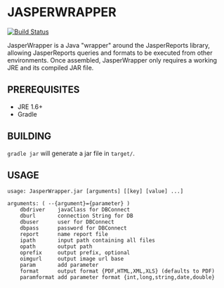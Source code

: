 # JASPERWRAPPER

[![Build Status](https://travis-ci.org/freemed/jasperwrapper.svg?branch=master)](https://travis-ci.org/freemed/jasperwrapper)

JasperWrapper is a Java "wrapper" around the JasperReports library, allowing
JasperReports queries and formats to be executed from other environments. Once
assembled, JasperWrapper only requires a working JRE and its compiled JAR
file.

## PREREQUISITES

 * JRE 1.6+
 * Gradle

## BUILDING

``gradle jar`` will generate a jar file in `target/`.

## USAGE

```
usage: JasperWrapper.jar [arguments] [[key] [value] ...]

arguments: ( --{argument}={parameter} )
	dbdriver    javaClass for DBConnect
	dburl       connection String for DB
	dbuser      user for DBConnect
	dbpass      password for DBConnect
	report      name report file
	ipath       input path containing all files
	opath       output path
	oprefix     output prefix, optional
	oimgurl     output image url base
	param       add parameter
	format      output format {PDF,HTML,XML,XLS} (defaults to PDF)
	paramformat add parameter format {int,long,string,date,double}
```

